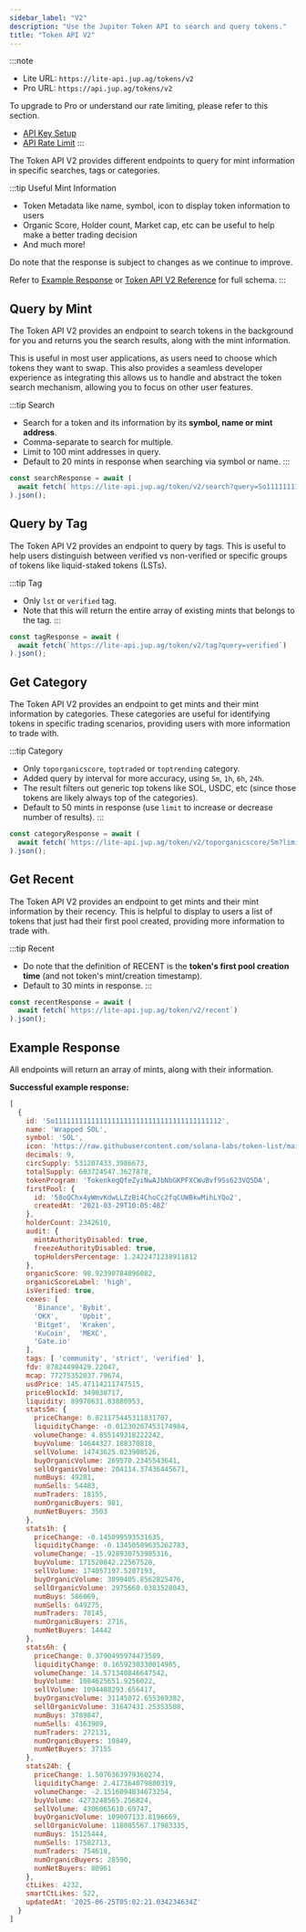 ```yaml
---
sidebar_label: "V2"
description: "Use the Jupiter Token API to search and query tokens."
title: "Token API V2"
---
```


<head>
    <title>V2</title>
    <meta name="twitter:card" content="summary" />
</head>

:::note
- Lite URL: `https://lite-api.jup.ag/tokens/v2`
- Pro URL: `https://api.jup.ag/tokens/v2`

To upgrade to Pro or understand our rate limiting, please refer to this section.
- [API Key Setup](/docs/api-setup)
- [API Rate Limit](/docs/api-rate-limit)
:::

The Token API V2 provides different endpoints to query for mint information in specific searches, tags or categories.

:::tip Useful Mint Information
- Token Metadata like name, symbol, icon to display token information to users
- Organic Score, Holder count, Market cap, etc can be useful to help make a better trading decision
- And much more!

Do note that the response is subject to changes as we continue to improve.

Refer to [Example Response](#example-response) or [Token API V2 Reference](/docs/api/token-api/v2) for full schema.
:::

## Query by Mint

The Token API V2 provides an endpoint to search tokens in the background for you and returns you the search results, along with the mint information.

This is useful in most user applications, as users need to choose which tokens they want to swap. This also provides a seamless developer experience as integrating this allows us to handle and abstract the token search mechanism, allowing you to focus on other user features.

:::tip Search 
- Search for a token and its information by its **symbol, name or mint address**.
- Comma-separate to search for multiple.
- Limit to 100 mint addresses in query.
- Default to 20 mints in response when searching via symbol or name.
:::

```jsx
const searchResponse = await (
  await fetch(`https://lite-api.jup.ag/token/v2/search?query=So11111111111111111111111111111111111111112`)
).json();
```

## Query by Tag

The Token API V2 provides an endpoint to query by tags. This is useful to help users distinguish between verified vs non-verified or specific groups of tokens like liquid-staked tokens (LSTs).

:::tip Tag
- Only `lst` or `verified` tag.
- Note that this will return the entire array of existing mints that belongs to the tag.
:::

```jsx
const tagResponse = await (
  await fetch(`https://lite-api.jup.ag/token/v2/tag?query=verified`)
).json();
```

## Get Category

The Token API V2 provides an endpoint to get mints and their mint information by categories. These categories are useful for identifying tokens in specific trading scenarios, providing users with more information to trade with.

:::tip Category
- Only `toporganicscore`, `toptraded` or `toptrending` category.
- Added query by interval for more accuracy, using `5m`, `1h`, `6h`, `24h`.
- The result filters out generic top tokens like SOL, USDC, etc (since those tokens are likely always top of the categories).
- Default to 50 mints in response (use `limit` to increase or decrease number of results).
:::

```jsx
const categoryResponse = await (
  await fetch(`https://lite-api.jup.ag/token/v2/toporganicscore/5m?limit=100`)
).json();
```

## Get Recent

The Token API V2 provides an endpoint to get mints and their mint information by their recency. This is helpful to display to users a list of tokens that just had their first pool created, providing more information to trade with.

:::tip Recent
- Do note that the definition of RECENT is the **token's first pool creation time** (and not token's mint/creation timestamp).
- Default to 30 mints in response.
:::

```jsx
const recentResponse = await (
  await fetch(`https://lite-api.jup.ag/token/v2/recent`)
).json();
```

## Example Response

All endpoints will return an array of mints, along with their information.

**Successful example response:**

```jsx
[
  {
    id: 'So11111111111111111111111111111111111111112',
    name: 'Wrapped SOL',
    symbol: 'SOL',
    icon: 'https://raw.githubusercontent.com/solana-labs/token-list/main/assets/mainnet/So11111111111111111111111111111111111111112/logo.png',
    decimals: 9,
    circSupply: 531207433.3986673,
    totalSupply: 603724547.3627878,
    tokenProgram: 'TokenkegQfeZyiNwAJbNbGKPFXCWuBvf9Ss623VQ5DA',
    firstPool: {
      id: '58oQChx4yWmvKdwLLZzBi4ChoCc2fqCUWBkwMihLYQo2',
      createdAt: '2021-03-29T10:05:48Z'
    },
    holderCount: 2342610,
    audit: {
      mintAuthorityDisabled: true,
      freezeAuthorityDisabled: true,
      topHoldersPercentage: 1.2422471238911812
    },
    organicScore: 98.92390784896082,
    organicScoreLabel: 'high',
    isVerified: true,
    cexes: [
      'Binance', 'Bybit',
      'OKX',     'Upbit',
      'Bitget',  'Kraken',
      'KuCoin',  'MEXC',
      'Gate.io'
    ],
    tags: [ 'community', 'strict', 'verified' ],
    fdv: 87824499429.22047,
    mcap: 77275352037.79674,
    usdPrice: 145.47114211747515,
    priceBlockId: 349038717,
    liquidity: 89970631.83880953,
    stats5m: {
      priceChange: 0.021175445311831707,
      liquidityChange: -0.01230267453174984,
      volumeChange: 4.855149318222242,
      buyVolume: 14644327.188370818,
      sellVolume: 14743625.023908526,
      buyOrganicVolume: 269570.2345543641,
      sellOrganicVolume: 204114.37436445671,
      numBuys: 49281,
      numSells: 54483,
      numTraders: 18155,
      numOrganicBuyers: 981,
      numNetBuyers: 3503
    },
    stats1h: {
      priceChange: -0.145099593531635,
      liquidityChange: -0.13450589635262783,
      volumeChange: -15.928930753985316,
      buyVolume: 171520842.22567528,
      sellVolume: 174057197.5207193,
      buyOrganicVolume: 3099405.8562825476,
      sellOrganicVolume: 2975660.0383528043,
      numBuys: 586069,
      numSells: 649275,
      numTraders: 78145,
      numOrganicBuyers: 2716,
      numNetBuyers: 14442
    },
    stats6h: {
      priceChange: 0.3790495974473589,
      liquidityChange: 0.1659230330014905,
      volumeChange: 14.571340846647542,
      buyVolume: 1084625651.9256022,
      sellVolume: 1094488293.656417,
      buyOrganicVolume: 31145072.655369382,
      sellOrganicVolume: 31647431.25353508,
      numBuys: 3789847,
      numSells: 4363909,
      numTraders: 272131,
      numOrganicBuyers: 10849,
      numNetBuyers: 37155
    },
    stats24h: {
      priceChange: 1.5076363979360274,
      liquidityChange: 2.417364079880319,
      volumeChange: -2.1516094834673254,
      buyVolume: 4273248565.256824,
      sellVolume: 4306065610.69747,
      buyOrganicVolume: 109007133.8196669,
      sellOrganicVolume: 118085567.17983335,
      numBuys: 15125444,
      numSells: 17582713,
      numTraders: 754618,
      numOrganicBuyers: 28590,
      numNetBuyers: 80961
    },
    ctLikes: 4232,
    smartCtLikes: 522,
    updatedAt: '2025-06-25T05:02:21.034234634Z'
  }
]
```
